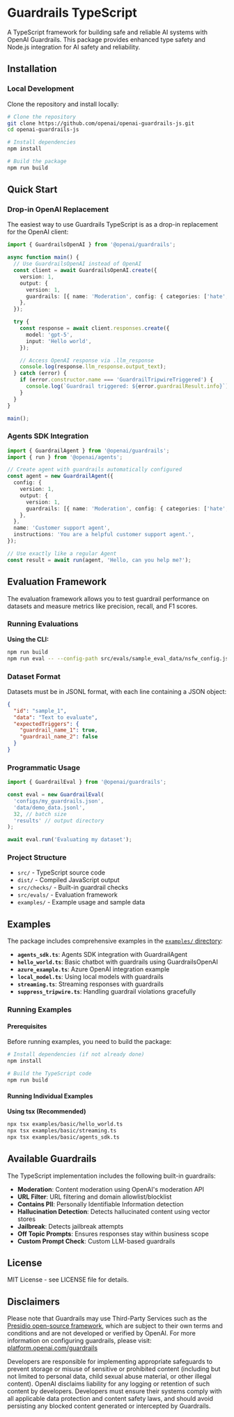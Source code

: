 # Guardrails TypeScript

A TypeScript framework for building safe and reliable AI systems with OpenAI Guardrails. This package provides enhanced type safety and Node.js integration for AI safety and reliability.

## Installation

### Local Development

Clone the repository and install locally:

```bash
# Clone the repository
git clone https://github.com/openai/openai-guardrails-js.git
cd openai-guardrails-js

# Install dependencies
npm install

# Build the package
npm run build
```

## Quick Start

### Drop-in OpenAI Replacement

The easiest way to use Guardrails TypeScript is as a drop-in replacement for the OpenAI client:

```typescript
import { GuardrailsOpenAI } from '@openai/guardrails';

async function main() {
  // Use GuardrailsOpenAI instead of OpenAI
  const client = await GuardrailsOpenAI.create({
    version: 1,
    output: {
      version: 1,
      guardrails: [{ name: 'Moderation', config: { categories: ['hate', 'violence'] } }],
    },
  });

  try {
    const response = await client.responses.create({
      model: 'gpt-5',
      input: 'Hello world',
    });

    // Access OpenAI response via .llm_response
    console.log(response.llm_response.output_text);
  } catch (error) {
    if (error.constructor.name === 'GuardrailTripwireTriggered') {
      console.log(`Guardrail triggered: ${error.guardrailResult.info}`);
    }
  }
}

main();
```

### Agents SDK Integration

```typescript
import { GuardrailAgent } from '@openai/guardrails';
import { run } from '@openai/agents';

// Create agent with guardrails automatically configured
const agent = new GuardrailAgent({
  config: {
    version: 1,
    output: {
      version: 1,
      guardrails: [{ name: 'Moderation', config: { categories: ['hate', 'violence'] } }],
    },
  },
  name: 'Customer support agent',
  instructions: 'You are a helpful customer support agent.',
});

// Use exactly like a regular Agent
const result = await run(agent, 'Hello, can you help me?');
```

## Evaluation Framework

The evaluation framework allows you to test guardrail performance on datasets and measure metrics like precision, recall, and F1 scores.

### Running Evaluations

**Using the CLI:**

```bash
npm run build
npm run eval -- --config-path src/evals/sample_eval_data/nsfw_config.json --dataset-path src/evals/sample_eval_data/nsfw_eval.jsonl
```

### Dataset Format

Datasets must be in JSONL format, with each line containing a JSON object:

```json
{
  "id": "sample_1",
  "data": "Text to evaluate",
  "expectedTriggers": {
    "guardrail_name_1": true,
    "guardrail_name_2": false
  }
}
```

### Programmatic Usage

```typescript
import { GuardrailEval } from '@openai/guardrails';

const eval = new GuardrailEval(
  'configs/my_guardrails.json',
  'data/demo_data.jsonl',
  32, // batch size
  'results' // output directory
);

await eval.run('Evaluating my dataset');
```

### Project Structure

- `src/` - TypeScript source code
- `dist/` - Compiled JavaScript output
- `src/checks/` - Built-in guardrail checks
- `src/evals/` - Evaluation framework
- `examples/` - Example usage and sample data

## Examples

The package includes comprehensive examples in the [`examples/` directory](https://github.com/openai/openai-guardrails-js/tree/main/examples):

- **`agents_sdk.ts`**: Agents SDK integration with GuardrailAgent
- **`hello_world.ts`**: Basic chatbot with guardrails using GuardrailsOpenAI
- **`azure_example.ts`**: Azure OpenAI integration example
- **`local_model.ts`**: Using local models with guardrails
- **`streaming.ts`**: Streaming responses with guardrails
- **`suppress_tripwire.ts`**: Handling guardrail violations gracefully

### Running Examples

#### Prerequisites

Before running examples, you need to build the package:

```bash
# Install dependencies (if not already done)
npm install

# Build the TypeScript code
npm run build
```

#### Running Individual Examples

**Using tsx (Recommended)**

```bash
npx tsx examples/basic/hello_world.ts
npx tsx examples/basic/streaming.ts
npx tsx examples/basic/agents_sdk.ts
```

## Available Guardrails

The TypeScript implementation includes the following built-in guardrails:

- **Moderation**: Content moderation using OpenAI's moderation API
- **URL Filter**: URL filtering and domain allowlist/blocklist
- **Contains PII**: Personally Identifiable Information detection
- **Hallucination Detection**: Detects hallucinated content using vector stores
- **Jailbreak**: Detects jailbreak attempts
- **Off Topic Prompts**: Ensures responses stay within business scope
- **Custom Prompt Check**: Custom LLM-based guardrails

## License

MIT License - see LICENSE file for details.

## Disclaimers

Please note that Guardrails may use Third-Party Services such as the [Presidio open-source framework](https://github.com/microsoft/presidio), which are subject to their own terms and conditions and are not developed or verified by OpenAI. For more information on configuring guardrails, please visit: [platform.openai.com/guardrails](https://platform.openai.com/guardrails)

Developers are responsible for implementing appropriate safeguards to prevent storage or misuse of sensitive or prohibited content (including but not limited to personal data, child sexual abuse material, or other illegal content). OpenAI disclaims liability for any logging or retention of such content by developers. Developers must ensure their systems comply with all applicable data protection and content safety laws, and should avoid persisting any blocked content generated or intercepted by Guardrails.
